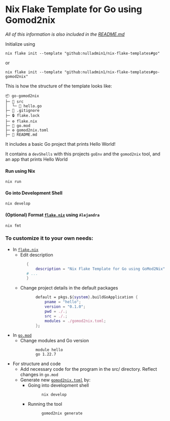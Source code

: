 # Nix Flake Template for Go using Gomod2nix

*All of this information is also included in the [README.md](https://github.com/nulladmin1/nix-flake-templates/blob/main/flake.nix)*

Initialize using
```shell  
nix flake init --template "github:nulladmin1/nix-flake-templates#go"
```
or
```shell  
nix flake init --template "github:nulladmin1/nix-flake-templates#go-gomod2nix"
```

This is how the structure of the template looks like:
```
📦 go-gomod2nix
├─ 📁 src
│  └─ 🐹 hello.go
├─ 🙈 .gitignore
├─ 🔒 flake.lock
├─ ⚙️ flake.nix
├─ 🐹 go.mod
├─ ⚙️ gomod2nix.toml
├─ 📃 README.md
 ```

It includes a basic Go project that prints Hello World!

It contains a ```devShells``` with this projects `goEnv` and the `gomod2nix` tool, and an app that prints Hello World

#### Run using Nix
```shell
nix run
```

#### Go into Development Shell
```shell
nix develop
```

#### (Optional) Format [`flake.nix`](flake.nix) using ```Alejandra```
```shelll
nix fmt
```

### To customize it to your own needs:

* In [`flake.nix`](flake.nix)
  * Edit description
  ```nix
        {
            description = "Nix Flake Template for Go using GoMod2Nix";
        # ...
        }
  ```
  * Change project details in the default packages
  ```nix
            default = pkgs.${system}.buildGoApplication {
                pname = "hello";
                version = "0.1.0";
                pwd = ./.;
                src = ./.;
                modules = ./gomod2nix.toml;
            };
    ```
* In [`go.mod`](go.mod)
  * Change modules and Go version
  ```vgo
            module hello
            go 1.22.7
    ```
* For structure and code
  * Add necessary code for the program in the src/ directory. Reflect changes in ```go.mod```
  * Generate new [`gomod2nix.toml`](gomod2nix.toml) by:
    * Going into development shell
      ```shell
            nix develop
        ```
    * Running the tool
      ```shell
            gomod2nix generate
        ```